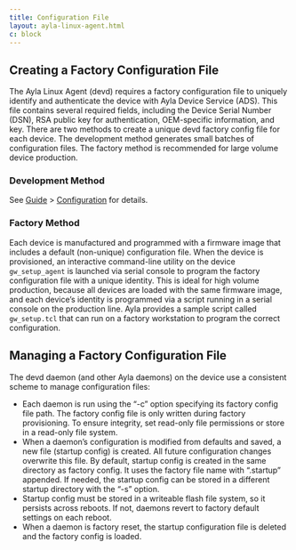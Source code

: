 ```yaml
---
title: Configuration File
layout: ayla-linux-agent.html
c: block
---
```


## Creating a Factory Configuration File

The Ayla Linux Agent (devd) requires a factory configuration file to uniquely identify and authenticate the device with Ayla Device Service (ADS). This file contains several required fields, including the Device Serial Number (DSN), RSA public key for authentication, OEM-specific information, and key. There are two methods to create a unique devd factory config file for each device. The development method generates small batches of configuration files. The factory method is recommended for large volume device production. 

### Development Method

See [Guide](/devices/ayla-linux-agent/guide) &gt; [Configuration](/devices/ayla-linux-agent/guide/configuration) for details.

### Factory Method

Each device is manufactured and programmed with a firmware image that includes a default (non-unique) configuration file. When the device is provisioned, an interactive command-line utility on the device <code>gw_setup_agent</code> is launched via serial console to program the factory configuration file with a unique identity. This is ideal for high volume production, because all devices are loaded with the same firmware image, and each device’s identity is programmed via a script running in a serial console on the production line. Ayla provides a sample script called <code>gw_setup.tcl</code> that can run on a factory workstation to program the correct configuration. 

## Managing a Factory Configuration File

The devd daemon (and other Ayla daemons) on the device use a consistent scheme to manage configuration files:

* Each daemon is run using the “-c” option specifying its factory config file path. The factory config file is only written during factory provisioning. To ensure integrity, set read-only file permissions or store in a read-only file system.
* When a daemon’s configuration is modified from defaults and saved, a new file (startup config) is created. All future configuration changes overwrite this file. By default, startup config is created in the same directory as factory config. It uses the factory file name with “.startup” appended. If needed, the startup config can be stored in a different startup directory with the “-s” option.
* Startup config must be stored in a writeable flash file system, so it persists across reboots. If not, daemons revert to factory default settings on each reboot.
* When a daemon is factory reset, the startup configuration file is deleted and the factory config is loaded.

